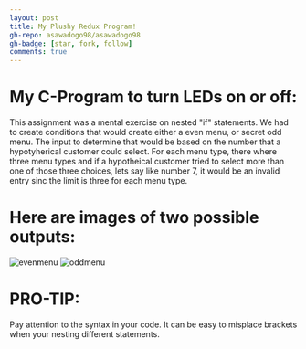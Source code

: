 ```yaml
---
layout: post
title: My Plushy Redux Program!
gh-repo: asawadogo98/asawadogo98
gh-badge: [star, fork, follow]
comments: true
---
```

# My C-Program to turn LEDs on or off: 
  This assignment was a mental exercise on nested "if" statements. We had to create conditions that would create either a even menu, or secret odd menu. The input to determine that would be based on the number that a hypotyherical customer could select. For each menu type, there where three menu types and if a hypotheical customer tried to select more than one of those three choices, lets say like number 7, it would be an invalid entry sinc the limit is three for each menu type. 
# Here are images of two possible outputs:
![evenmenu](https://asawadogo98.github.io/assets/img/on.png)
![oddmenu](https://asawadogo98.github.io/assets/img/off.png)
# PRO-TIP:
Pay attention to the syntax in your code. It can be easy to misplace brackets when your nesting different statements. 
